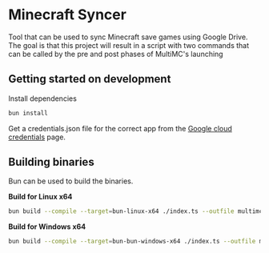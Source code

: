 # Minecraft Syncer

Tool that can be used to sync Minecraft save games using Google Drive.
The goal is that this project will result in a script with two commands that can be called by the
pre and post phases of MultiMC's launching

## Getting started on development

Install dependencies

```sh
bun install
```

Get a credentials.json file for the correct app from the [Google cloud credentials](https://console.cloud.google.com/apis/credentials) page.

## Building binaries

Bun can be used to build the binaries.

**Build for Linux x64**

```sh
bun build --compile --target=bun-linux-x64 ./index.ts --outfile multimc-sync
```

**Build for Windows x64**

```sh
bun build --compile --target=bun-bun-windows-x64 ./index.ts --outfile multimc-sync
```
